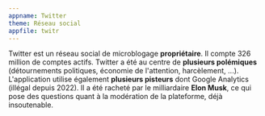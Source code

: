 ```yaml
---
appname: Twitter
theme: Réseau social
appfile: twitr
---
```


Twitter est un réseau social de microblogage **propriétaire**. Il compte 326 million de comptes actifs. Twitter a été au centre de **plusieurs polémiques** (détournements politiques, économie de l'attention, harcèlement, ...). L'application utilise également **plusieurs pisteurs** dont Google Analytics (illégal depuis 2022). Il a été racheté par le milliardaire **Elon Musk**, ce qui pose des questions quant à la modération de la plateforme, déjà insoutenable.
